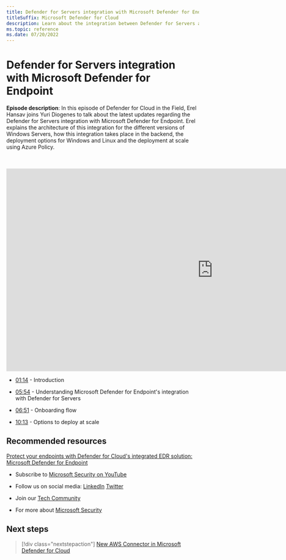 ```yaml
---
title: Defender for Servers integration with Microsoft Defender for Endpoint
titleSuffix: Microsoft Defender for Cloud
description: Learn about the integration between Defender for Servers and Microsoft Defender for Endpoint
ms.topic: reference
ms.date: 07/20/2022
---
```


# Defender for Servers integration with Microsoft Defender for Endpoint

**Episode description**: In this episode of Defender for Cloud in the Field, Erel Hansav joins Yuri Diogenes to talk about the latest updates regarding the Defender for Servers integration with Microsoft Defender for Endpoint. Erel explains the architecture of this integration for the different versions of Windows Servers, how this integration takes place in the backend, the deployment options for Windows and Linux and the deployment at scale using Azure Policy.


<br>
<br>
<iframe src="https://aka.ms/docs/player?id=aaf5dbcd-9a29-40c2-b355-8c832b27baa5" width="1080" height="530" allowFullScreen="true" frameBorder="0"></iframe>

- [01:14](/shows/mdc-in-the-field/servers-med-integration#time=00m00s) - Introduction

- [05:54](/shows/mdc-in-the-field/servers-med-integration#time=02m13s) - Understanding Microsoft Defender for Endpoint's integration with Defender for Servers

- [06:51](/shows/mdc-in-the-field/servers-med-integration#time=15m30s) - Onboarding flow

- [10:13](/shows/mdc-in-the-field/servers-med-integration#time=20m05s) - Options to deploy at scale

## Recommended resources
  
[Protect your endpoints with Defender for Cloud's integrated EDR solution: Microsoft Defender for Endpoint](integration-defender-for-endpoint.md)

-  Subscribe to [Microsoft Security on YouTube](https://www.youtube.com/redirect?event=video_description&redir_token=QUFFLUhqa0ZoTml2Qm9kZ2pjRzNMUXFqVUwyNl80YVNtd3xBQ3Jtc0trVm9QM2Z0NlpOeC1KSUE2UEd1cVJ5aHQ0MTN6WjJEYmNlOG9rWC1KZ1ZqaTNmcHdOOHMtWXRLSGhUTVBhQlhhYzlUc2xmTHZtaUpkd1c4LUQzLWt1YmRTbkVQVE5EcTJIM0Foc042SGdQZU5acVRJbw&q=https%3A%2F%2Faka.ms%2FSubscribeMicrosoftSecurity)

-  Follow us on social media: 
  [LinkedIn](https://www.youtube.com/redirect?event=video_description&redir_token=QUFFLUhqbFk5TXZuQld2NlpBRV9BQlJqMktYSm95WWhCZ3xBQ3Jtc0tsQU13MkNPWGNFZzVuem5zc05wcnp0VGxybHprVTkwS2todWw0b0VCWUl4a2ZKYVktNGM1TVFHTXpmajVLcjRKX0cwVFNJaDlzTld4MnhyenBuUGRCVmdoYzRZTjFmYXRTVlhpZGc4MHhoa3N6ZDhFMA&q=https%3A%2F%2Fwww.linkedin.com%2Fshowcase%2Fmicrosoft-security%2F)
  [Twitter](https://twitter.com/msftsecurity)

-  Join our [Tech Community](https://aka.ms/SecurityTechCommunity)

-  For more about [Microsoft Security](https://msft.it/6002T9HQY)

## Next steps

> [!div class="nextstepaction"]
> [New AWS Connector in Microsoft Defender for Cloud](episode-one.md)
